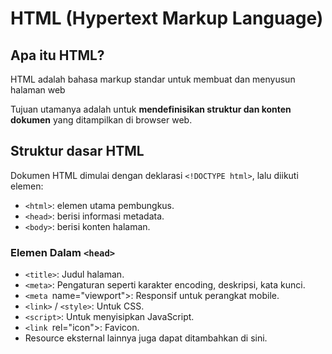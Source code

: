 # HTML (Hypertext Markup Language)

## Apa itu HTML?

HTML adalah bahasa markup standar untuk membuat dan menyusun halaman web

Tujuan utamanya adalah untuk **mendefinisikan struktur dan konten dokumen** yang ditampilkan di browser web.

## Struktur dasar HTML

Dokumen HTML dimulai dengan deklarasi `<!DOCTYPE html>`, lalu diikuti elemen:
- `<html>`: elemen utama pembungkus.
- `<head>`: berisi informasi metadata.
- `<body>`: berisi konten halaman.

### Elemen Dalam `<head>`

- `<title>`: Judul halaman.
- `<meta>`: Pengaturan seperti karakter encoding, deskripsi, kata kunci.
- `<meta `name="viewport">: Responsif untuk perangkat mobile.
- `<link>` / `<style>`: Untuk CSS.
- `<script>`: Untuk menyisipkan JavaScript.
- `<link `rel="icon">: Favicon.
- Resource eksternal lainnya juga dapat ditambahkan di sini.